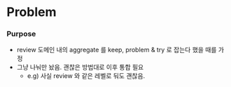 # Problem

### Purpose
- review 도메인 내의 aggregate 를 keep, problem & try 로 잡는다 했을 때를 가정
- 그냥 나눠만 놨음. 괜찮은 방법대로 이후 통합 필요
  - e.g) 사실 review 와 같은 레벨로 둬도 괜찮음.